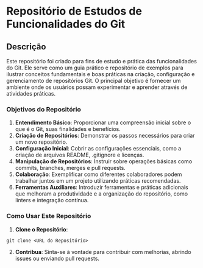 # Repositório de Estudos de Funcionalidades do Git

## Descrição

Este repositório foi criado para fins de estudo e prática das funcionalidades do Git. Ele serve como um guia prático e repositório de exemplos para ilustrar conceitos fundamentais e boas práticas na criação, configuração e gerenciamento de repositórios Git. O principal objetivo é fornecer um ambiente onde os usuários possam experimentar e aprender através de atividades práticas.

### Objetivos do Repositório

1. **Entendimento Básico**: Proporcionar uma compreensão inicial sobre o que é o Git, suas finalidades e benefícios.
2. **Criação de Repositórios**: Demonstrar os passos necessários para criar um novo repositório.
3. **Configuração Inicial**: Cobrir as configurações essenciais, como a criação de arquivos README, .gitignore e licenças.
4. **Manipulação de Repositórios**: Instruir sobre operações básicas como commits, branches, merges e pull requests.
5. **Colaboração**: Exemplificar como diferentes colaboradores podem trabalhar juntos em um projeto utilizando práticas recomendadas.
6. **Ferramentas Auxiliares**: Introduzir ferramentas e práticas adicionais que melhoram a produtividade e a organização do repositório, como linters e integração contínua.


### Como Usar Este Repositório

1. **Clone o Repositório**:

``` git clone <URL do Repositório> ```


2. **Contribua**: Sinta-se à vontade para contribuir com melhorias, abrindo issues ou enviando pull requests.
